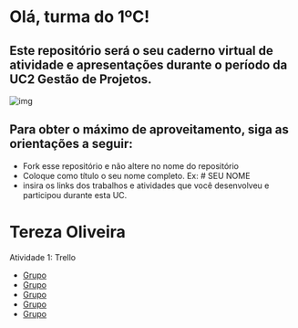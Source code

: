 # Olá, turma do 1ºC! 
## Este repositório será o seu caderno virtual de atividade e apresentações durante o período da UC2 Gestão de Projetos. 

![img](https://blog.acelerato.com/wp-content/uploads/2020/08/5-beneficios-da-gesta%CC%83o-de-projetos-para-a-sua-empresa-1200x640.png)

## Para obter o máximo de aproveitamento, siga as orientações a seguir:

- Fork esse repositório e não altere no nome do repositório
- Coloque como título o seu nome completo. Ex: # SEU NOME
- insira os links dos trabalhos e atividades que você desenvolveu e participou durante esta UC.

# Tereza Oliveira

Atividade 1: Trello 
- [Grupo](https://trello.com/invite/b/rOQI50B9/ATTIc5a14ea4081add99f7a7563662193a6755ADEEE1/projeto-pessoal)
- [Grupo](https://trello.com/invite/b/rOQI50B9/ATTIc5a14ea4081add99f7a7563662193a6755ADEEE1/projeto-pessoal)
- [Grupo](https://www.canva.com/design/DAGEjaXxHqU/f4kD7Ghe-EfPqTGlCe5M9g/edit?utm_content=DAGEjaXxHqU&utm_campaign=designshare&utm_medium=link2&utm_source=sharebutton)
- [Grupo](https://www.canva.com/design/DAGCfg3ghNs/d1b127MsAFDdExiDH9TyHA/edit?utm_content=DAGCfg3ghNs&utm_campaign=designshare&utm_medium=link2&utm_source=sharebutton)
- [Grupo](https://trello.com/invite/b/CZbbc4G3/ATTI8610a3036f19f49b66e61238d5ed0f740DDCEE24/organizacao-do-professor-para-fluxo-hibrido-na-escola) 
